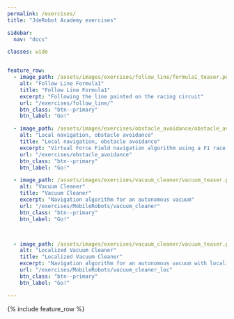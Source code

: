 ```yaml
---
permalink: /exercises/
title: "JdeRobot Academy exercises"

sidebar:
  nav: "docs"

classes: wide


feature_row:
  - image_path: /assets/images/exercises/follow_line/formula1_teaser.png
    alt: "Follow Line Formula1"
    title: "Follow Line Formula1"
    excerpt: "Following the line painted on the racing circuit"
    url: "/exercises/follow_line/"
    btn_class: "btn--primary"
    btn_label: "Go!"

  - image_path: /assets/images/exercises/obstacle_avoidance/obstacle_avoidance_teaser_gallery.png
    alt: "Local navigation, obstacle avoidance"
    title: "Local navigation, obstacle avoidance"
    excerpt: "Virtual Force Field navigation algorithm using a F1 race car"
    url: "/exercises/obstacle_avoidance"
    btn_class: "btn--primary"
    btn_label: "Go!"

  - image_path: /assets/images/exercises/vacuum_cleaner/vacuum_teaser.png
    alt: "Vacuum Cleaner"
    title: "Vacuum Cleaner"
    excerpt: "Navigation algorithm for an autonomous vacuum"
    url: "/exercises/MobileRobots/vacuum_cleaner"
    btn_class: "btn--primary"
    btn_label: "Go!"



  - image_path: /assets/images/exercises/vacuum_cleaner/vacuum_teaser.png
    alt: "Localized Vacuum Cleaner"
    title: "Localized Vacuum Cleaner"
    excerpt: "Navigation algorithm for an autonomous vacuum with localization"
    url: "/exercises/MobileRobots/vacuum_cleaner_loc"
    btn_class: "btn--primary"
    btn_label: "Go!"

---
```





{% include feature_row %}

